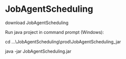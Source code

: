 # JobAgentScheduling

download JobAgentScheduling

Run java project in command prompt (Windows):



cd …\JobAgentScheduling\prod\JobAgentScheduling_jar



java -jar JobAgentScheduling.jar
